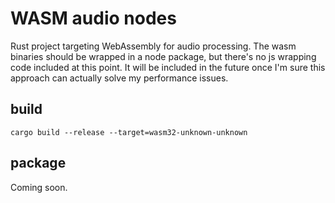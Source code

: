 # WASM audio nodes

Rust project targeting WebAssembly for audio processing. The wasm binaries should be wrapped in a node package, but there's no js wrapping code included at this point. It will be included in the future once I'm sure this approach can actually solve my performance issues.

## build

`cargo build --release --target=wasm32-unknown-unknown`

## package

Coming soon.